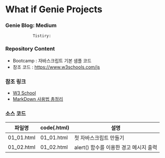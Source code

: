 # What if Genie Projects

### Genie Blog: Medium  
                Tistiry:  
### Repository Content
  *  Bootcamp : 자바스크립트 기본 샘플 코드
  * 참조 코드 : https://www.w3schools.com/js
### 참조 링크
  * [W3 School](https://www.w3schools.com/js)
  * [MarkDown 사용법 총정리](https://heropy.blog/2017/09/30/markdown/)

### 소스 코드
| 파일명 | code(.html) | 설명 |
|------  |---          |---   |
|01_01.html |01_01.html | 첫 자바스크립트 만들기|
|01_02.html |01_02.html | alert() 함수를 이용한 경고 메시지 출력|
